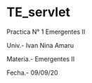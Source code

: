 # TE_servlet

Practica N° 1  Emergentes II        

Univ.- Ivan Nina Amaru

Materia.- Emergentes II

Fecha.- 09/09/20
